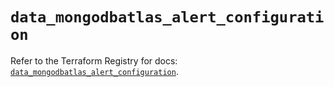 # `data_mongodbatlas_alert_configuration`

Refer to the Terraform Registry for docs: [`data_mongodbatlas_alert_configuration`](https://registry.terraform.io/providers/mongodb/mongodbatlas/1.26.0/docs/data-sources/alert_configuration).
